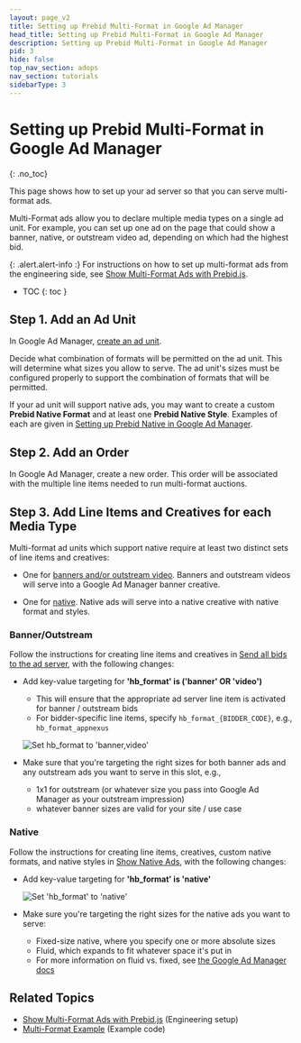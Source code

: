 ```yaml
---
layout: page_v2
title: Setting up Prebid Multi-Format in Google Ad Manager
head_title: Setting up Prebid Multi-Format in Google Ad Manager
description: Setting up Prebid Multi-Format in Google Ad Manager
pid: 3
hide: false
top_nav_section: adops
nav_section: tutorials
sidebarType: 3
---
```




# Setting up Prebid Multi-Format in Google Ad Manager
{: .no_toc}

This page shows how to set up your ad server so that you can serve multi-format ads.

Multi-Format ads allow you to declare multiple media types on a single ad unit.  For example, you can set up one ad on the page that could show a banner, native, or outstream video ad, depending on which had the highest bid.

{: .alert.alert-info :}
For instructions on how to set up multi-format ads from the engineering side, see [Show Multi-Format Ads with Prebid.js]({{site.baseurl}}/dev-docs/show-multi-format-ads.html).

* TOC
{: toc }

## Step 1. Add an Ad Unit

In Google Ad Manager, [create an ad unit](https://support.google.com/dfp_premium/answer/177203?hl=en).

Decide what combination of formats will be permitted on the ad unit.  This will determine what sizes you allow to serve.  The ad unit's sizes must be configured properly to support the combination of formats that will be permitted.

If your ad unit will support native ads, you may want to create a custom **Prebid Native Format** and at least one **Prebid Native Style**.  Examples of each are given in [Setting up Prebid Native in Google Ad Manager][nativeAdSetup].

## Step 2. Add an Order

In Google Ad Manager, create a new order.  This order will be associated with the multiple line items needed to run multi-format auctions.

## Step 3. Add Line Items and Creatives for each Media Type

Multi-format ad units which support native require at least two distinct sets of line items and creatives:

+ One for [banners and/or outstream video][bannerAdSetup].  Banners and outstream videos will serve into a Google Ad Manager banner creative.

+ One for [native][nativeAdSetup].  Native ads will serve into a native creative with native format and styles.

### Banner/Outstream

Follow the instructions for creating line items and creatives in [Send all bids to the ad server][bannerAdSetup], with the following changes:

+ Add key-value targeting for **'hb_format' is ('banner' OR 'video')**
    + This will ensure that the appropriate ad server line item is activated for banner / outstream bids
    + For bidder-specific line items, specify `hb_format_{BIDDER_CODE}`, e.g., `hb_format_appnexus`

    ![Set hb_format to 'banner,video']({{site.baseurl}}/assets/images/ad-ops/multi-format/hb_format_video_banner.png)

+ Make sure that you're targeting the right sizes for both banner ads and any outstream ads you want to serve in this slot, e.g.,
    + 1x1 for outstream (or whatever size you pass into Google Ad Manager as your outstream impression)
    + whatever banner sizes are valid for your site / use case

### Native

Follow the instructions for creating line items, creatives, custom native formats, and native styles in [Show Native Ads][nativeAdSetup], with the following changes:

+ Add key-value targeting for **'hb_format' is 'native'**

    ![Set 'hb_format' to 'native']({{site.baseurl}}/assets/images/ad-ops/multi-format/hb_format_native.png)

+ Make sure you're targeting the right sizes for the native ads you want to serve:
    + Fixed-size native, where you specify one or more absolute sizes
    + Fluid, which expands to fit whatever space it's put in
    + For more information on fluid vs. fixed, see [the Google Ad Manager docs](https://support.google.com/dfp_premium/answer/6366914?hl=en)

## Related Topics

+ [Show Multi-Format Ads with Prebid.js]({{site.baseurl}}/dev-docs/show-multi-format-ads.html) (Engineering setup)
+ [Multi-Format Example]({{site.baseurl}}/dev-docs/examples/multi-format-example.html) (Example code)



<!-- Reference Links -->

[bannerAdSetup]: {{site.baseurl}}/adops/send-all-bids-adops.html
[nativeAdSetup]: {{site.baseurl}}/adops/setting-up-prebid-native-in-dfp.html
[createCustomNativeFormat]: {{site.baseurl}}/adops/setting-up-prebid-native-in-dfp.html#create-a-custom-native-ad-format
